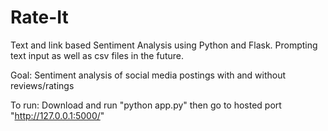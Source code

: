 # Rate-It

Text and link based Sentiment Analysis using Python and Flask. Prompting text input as well as csv files in the future.

Goal: Sentiment analysis of social media postings with and without reviews/ratings

To run: Download and run "python app.py" then go to hosted port "http://127.0.0.1:5000/"
